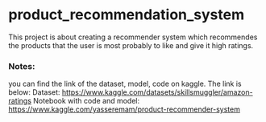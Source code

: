 # product_recommendation_system

This project is about creating a recommender system which recommendes the products that the user is most probably to like and give it high ratings.

### Notes:

you can find the link of the dataset, model, code on kaggle.
The link is below:
Dataset: https://www.kaggle.com/datasets/skillsmuggler/amazon-ratings
Notebook with code and model: https://www.kaggle.com/yasseremam/product-recommender-system

